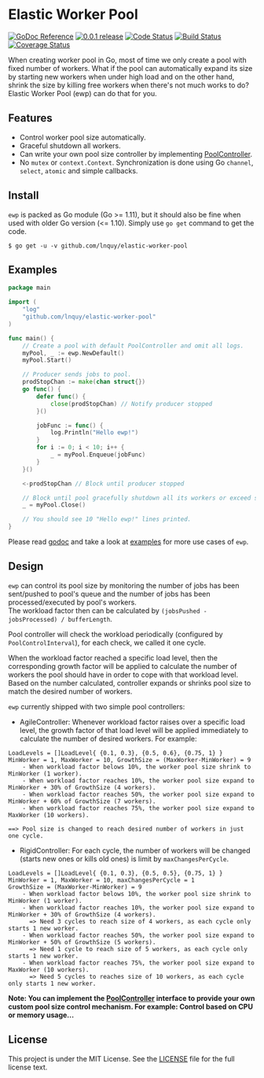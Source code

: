# Elastic Worker Pool
<p align="left">
  <a href="https://godoc.org/github.com/lnquy/elastic-worker-pool" title="GoDoc Reference" rel="nofollow"><img src="https://img.shields.io/badge/go-documentation-blue.svg?style=flat" alt="GoDoc Reference"></a>
  <a href="https://github.com/github.com/lnquy/elastic-worker-pool/releases/tag/v0.0.1" title="0.0.1 Release" rel="nofollow"><img src="https://img.shields.io/badge/version-0.0.1-blue.svg?style=flat" alt="0.0.1 release"></a>
  <a href="https://goreportcard.com/report/github.com/lnquy/elastic-worker-pool"><img src="https://goreportcard.com/badge/github.com/lnquy/elastic-worker-pool" alt="Code Status" /></a>
  <a href="https://travis-ci.org/lnquy/elastic-worker-pool"><img src="https://travis-ci.org/lnquy/elastic-worker-pool.svg?branch=master" alt="Build Status" /></a>
  <a href='https://coveralls.io/github/lnquy/elastic-worker-pool?branch=master'><img src='https://coveralls.io/repos/github/lnquy/elastic-worker-pool/badge.svg?branch=master' alt='Coverage Status' /></a>
  <br />
</p>

When creating worker pool in Go, most of time we only create a pool with fixed number of workers.
What if the pool can automatically expand its size by starting new workers when under high load and on the other hand, shrink the size by killing free workers when there's not much works to do?
Elastic Worker Pool (ewp) can do that for you.

## Features

- Control worker pool size automatically.
- Graceful shutdown all workers.
- Can write your own pool size controller by implementing [PoolController](https://github.com/lnquy/elastic-worker-pool/blob/master/controller.go).
- No `mutex` or `context.Context`. Synchronization is done using Go `channel`, `select`, `atomic` and simple callbacks. 

## Install
`ewp` is packed as Go module (Go >= 1.11), but it should also be fine when used with older Go version (<= 1.10).
Simply use `go get` command to get the code.

```shell
$ go get -u -v github.com/lnquy/elastic-worker-pool
```

## Examples
```go
package main

import (
	"log"
	"github.com/lnquy/elastic-worker-pool"
)

func main() {
	// Create a pool with default PoolController and omit all logs.
	myPool, _ := ewp.NewDefault()
	myPool.Start()

	// Producer sends jobs to pool.
	prodStopChan := make(chan struct{})
	go func() {
		defer func() {
			close(prodStopChan) // Notify producer stopped
		}()

		jobFunc := func() {
			log.Println("Hello ewp!")
		}
		for i := 0; i < 10; i++ {
			_ = myPool.Enqueue(jobFunc)
		}
	}()

	<-prodStopChan // Block until producer stopped

	// Block until pool gracefully shutdown all its workers or exceed shutdown timeout.
	_ = myPool.Close()

	// You should see 10 "Hello ewp!" lines printed.
}

```

Please read [godoc](https://godoc.org/github.com/lnquy/elastic-worker-pool) and take a look at [examples](https://github.com/lnquy/elastic-worker-pool/blob/master/examples) for more use cases of `ewp`.  

## Design

`ewp` can control its pool size by monitoring the number of jobs has been sent/pushed to pool's queue and the number of jobs has been processed/executed by pool's workers.  
The workload factor then can be calculated by `(jobsPushed - jobsProcessed) / bufferLength`.  

Pool controller will check the workload periodically (configured by `PoolControlInterval`), for each check, we called it one cycle.

When the workload factor reached a specific load level, then the corresponding growth factor will be applied to calculate the number of workers the pool should have in order to cope with that workload level.  
Based on the number calculated, controller expands or shrinks pool size to match the desired number of workers.

`ewp` currently shipped with two simple pool controllers:

- AgileController: Whenever workload factor raises over a specific load level, the growth factor of that load level will be applied immediately to calculate the number of desired workers. For example:  

```
LoadLevels = []LoadLevel{ {0.1, 0.3}, {0.5, 0.6}, {0.75, 1} }
MinWorker = 1, MaxWorker = 10, GrowthSize = (MaxWorker-MinWorker) = 9
    - When workload factor belows 10%, the worker pool size shrink to MinWorker (1 worker).
    - When workload factor reaches 10%, the worker pool size expand to MinWorker + 30% of GrowthSize (4 workers).
    - When workload factor reaches 50%, the worker pool size expand to MinWorker + 60% of GrowthSize (7 workers).
    - When workload factor reaches 75%, the worker pool size expand to MaxWorker (10 workers).

==> Pool size is changed to reach desired number of workers in just one cycle.
```


- RigidController: For each cycle, the number of workers will be changed (starts new ones or kills old ones) is limit by `maxChangesPerCycle`.


```
LoadLevels = []LoadLevel{ {0.1, 0.3}, {0.5, 0.5}, {0.75, 1} }
MinWorker = 1, MaxWorker = 10, maxChangesPerCycle = 1
GrowthSize = (MaxWorker-MinWorker) = 9
    - When workload factor belows 10%, the worker pool size shrink to MinWorker (1 worker).
    - When workload factor reaches 10%, the worker pool size expand to MinWorker + 30% of GrowthSize (4 workers).
      => Need 3 cycles to reach size of 4 workers, as each cycle only starts 1 new worker.
    - When workload factor reaches 50%, the worker pool size expand to MinWorker + 50% of GrowthSize (5 workers).
      => Need 1 cycle to reach size of 5 workers, as each cycle only starts 1 new worker.
    - When workload factor reaches 75%, the worker pool size expand to MaxWorker (10 workers).
      => Need 5 cycles to reaches size of 10 workers, as each cycle only starts 1 new worker.
```

**Note: You can implement the [PoolController](https://github.com/lnquy/elastic-worker-pool/blob/master/controller.go) interface to provide your own custom pool size control mechanism. For example: Control based on CPU or memory usage...**

## License

This project is under the MIT License. See the [LICENSE](https://github.com/lnquy/elastic-worker-pool/blob/master/LICENSE) file for the full license text.
